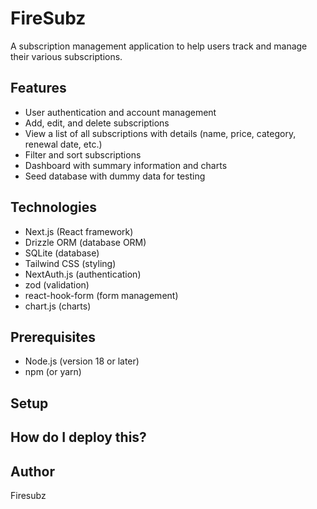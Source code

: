 # FireSubz

A subscription management application to help users track and manage their various subscriptions.

## Features

- User authentication and account management
- Add, edit, and delete subscriptions
- View a list of all subscriptions with details (name, price, category, renewal date, etc.)
- Filter and sort subscriptions
- Dashboard with summary information and charts
- Seed database with dummy data for testing

## Technologies

- Next.js (React framework)
- Drizzle ORM (database ORM)
- SQLite (database)
- Tailwind CSS (styling)
- NextAuth.js (authentication)
- zod (validation)
- react-hook-form (form management)
- chart.js (charts)


## Prerequisites

- Node.js (version 18 or later)
- npm (or yarn)

## Setup

    

## How do I deploy this?


## Author

Firesubz